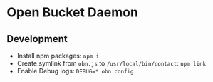 # Open Bucket Daemon

## Development
- Install npm packages: `npm i`
- Create symlink from `obn.js` to `/usr/local/bin/contact`: `npm link`
- Enable Debug logs: `DEBUG=* obn config`